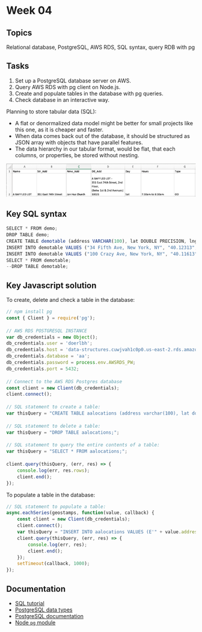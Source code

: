 # Week 04

 

## Topics

Relational database, PostgreSQL, AWS RDS, SQL syntax, query RDB with pg


## Tasks

1. Set up a PostgreSQL database server on AWS.
2. Query AWS RDS with pg client on Node.js.
3. Create and populate tables in the database with pg queries.
4. Check database in an interactive way.

Planning to store tabular data (SQL):  
* A flat or denormalized data model might be better for small projects like this one, as it is cheaper and faster.
* When data comes back out of the database, it should be structured as JSON array with objects that have parallel features.
* The data hierarchy in our tabular format, would be flat, that each columns, or properties, be stored without nesting. 

![tabular_terms](./tabular_terms.png)

## Key SQL syntax

```javascript
SELECT * FROM demo;
DROP TABLE demo;
CREATE TABLE demotable (address VARCHAR(100), lat DOUBLE PRECISION, lng DOUBLE PRECISION);
INSERT INTO demotable VALUES ("34 Fifth Ave, New York, NY", "40.12313", "-79,123123");
INSERT INTO demotable VALUES ("100 Crazy Ave, New York, NY", "40.11613", "-100,121123");
SELECT * FROM demotable;
--DROP TABLE demotable;
```

## Key Javascript solution

To create, delete and check a table in the database:
```javascript
// npm install pg
const { Client } = require('pg');

// AWS RDS POSTGRESQL INSTANCE
var db_credentials = new Object();
db_credentials.user = 'doerlbh';
db_credentials.host = 'data-structures.cuwjvah1c0p0.us-east-2.rds.amazonaws.com';
db_credentials.database = 'aa';
db_credentials.password = process.env.AWSRDS_PW;
db_credentials.port = 5432;

// Connect to the AWS RDS Postgres database
const client = new Client(db_credentials);
client.connect();

// SQL statement to create a table: 
var thisQuery = "CREATE TABLE aalocations (address varchar(100), lat double precision, long double precision);";

// SQL statement to delete a table: 
var thisQuery = "DROP TABLE aalocations;"; 

// SQL statement to query the entire contents of a table: 
var thisQuery = "SELECT * FROM aalocations;";

client.query(thisQuery, (err, res) => {
    console.log(err, res.rows);
    client.end();
});
```

To populate a table in the database:
```javascript
// SQL statement to populate a table: 
async.eachSeries(geostamps, function(value, callback) {
    const client = new Client(db_credentials);
    client.connect();
    var thisQuery = "INSERT INTO aalocations VALUES (E'" + value.address + "', " + value.latLong.lat + ", " + value.latLong.lng + ");";
    client.query(thisQuery, (err, res) => {
        console.log(err, res);
        client.end();
    });
    setTimeout(callback, 1000); 
}); 

```


## Documentation

* [SQL tutorial](https://www.linkedin.com/learning/sql-essential-training-2)  
* [PostgreSQL data types](https://www.postgresql.org/docs/9.4/static/datatype.html)  
* [PostgreSQL documentation](https://www.postgresql.org/docs/9.4/static/)
* [Node `pg` module](https://www.npmjs.com/package/pg)


